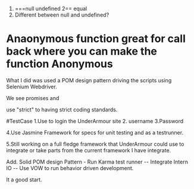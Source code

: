 1. ===null undefined 
2== equal
3. Different between null and undefined?



Anaonymous function  great for call back where you can make the function Anonymous
=============================================================
What I  did was used a POM design pattern driving the scripts using Selenium Webdriver.

We see promises and 

use "strict" to having strict coding standards. 

#TestCase
1.Use to login the UnderArmour site
2. username 
3.Password

4.Use Jasmine Framework for specs for unit testing and as a testrunner.

5.Still working on a full fledge framework that UnderArmour could use to integrate or take parts from the current framework I have integrate.


   Add. Solid POM design Pattern
      - Run Karma test runner
      -- Integrate Intern IO
      -- Use VOW to run behavior driven development. 
      
It a good start. 




